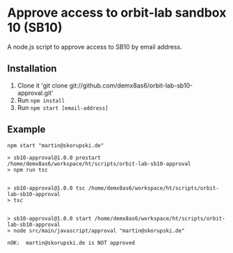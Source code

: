 # Approve access to orbit-lab sandbox 10 (SB10)

A node.js script to approve access to SB10 by email address.

## Installation

1. Clone it 'git clone git://github.com/demx8as6/orbit-lab-sb10-approval.git' 
2. Run `npm install`
3. Run `npm start [email-address]` 


## Example

```
npm start "martin@skorupski.de"

> sb10-approval@1.0.0 prestart /home/demx8as6/workspace/ht/scripts/orbit-lab-sb10-approval
> npm run tsc


> sb10-approval@1.0.0 tsc /home/demx8as6/workspace/ht/scripts/orbit-lab-sb10-approval
> tsc


> sb10-approval@1.0.0 start /home/demx8as6/workspace/ht/scripts/orbit-lab-sb10-approval
> node src/main/javascript/approval "martin@skorupski.de"

nOK:  martin@skorupski.de is NOT approved
```